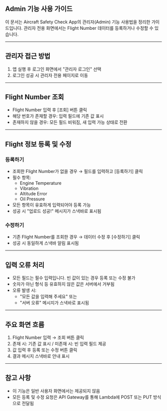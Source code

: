 ## Admin 기능 사용 가이드

이 문서는 Aircraft Safety Check App의 관리자(Admin) 기능 사용법을 정리한 가이드입니다. 관리자 전용 화면에서는 Flight Number 데이터를 등록하거나 수정할 수 있습니다.

---

## 관리자 접근 방법

1. 앱 실행 후 로그인 화면에서 "관리자 로그인" 선택  
2. 로그인 성공 시 관리자 전용 페이지로 이동

---

## Flight Number 조회

- Flight Number 입력 후 [조회] 버튼 클릭  
- 해당 번호가 존재할 경우: 입력 필드에 기존 값 표시  
- 존재하지 않을 경우: 모든 필드 비워짐, 새 입력 가능 상태로 전환

---

## Flight 정보 등록 및 수정

### 등록하기

- 조회한 Flight Number가 없을 경우 → 필드를 입력하고 [등록하기] 클릭  
- 필수 항목:  
  - Engine Temperature  
  - Vibration  
  - Altitude Error  
  - Oil Pressure  
- 모든 항목이 유효하게 입력되어야 등록 가능  
- 성공 시 "업로드 성공!" 메시지가 스낵바로 표시됨

### 수정하기

- 기존 Flight Number를 조회한 경우 → 데이터 수정 후 [수정하기] 클릭  
- 성공 시 동일하게 스낵바 알림 표시됨

---

## 입력 오류 처리

- 모든 필드는 필수 입력입니다. 빈 값이 있는 경우 등록 또는 수정 불가  
- 숫자가 아닌 형식 등 유효하지 않은 값은 서버에서 거부됨  
- 오류 발생 시:  
  - "모든 값을 입력해 주세요" 또는  
  - "서버 오류" 메시지가 스낵바로 표시됨

---

## 주요 화면 흐름

1. Flight Number 입력 → 조회 버튼 클릭  
2. 존재 시: 기존 값 표시 / 미존재 시: 빈 입력 필드 제공  
3. 값 입력 후 등록 또는 수정 버튼 클릭  
4. 결과 메시지 스낵바로 안내 표시

---

## 참고 사항

- 이 기능은 일반 사용자 화면에서는 제공되지 않음  
- 모든 등록 및 수정 요청은 API Gateway를 통해 Lambda에 POST 또는 PUT 방식으로 전달됨
